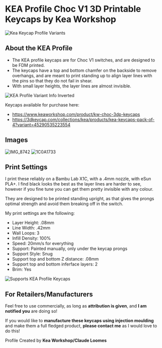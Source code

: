 # KEA Profile Choc V1 3D Printable Keycaps by Kea Workshop 

![Kea Keycap Profile Variants](https://github.com/user-attachments/assets/13247a83-cc42-415a-8c70-dadaf70dd2f5)

## About the KEA Profile
- The KEA profile keycaps are for Choc V1 switches, and are designed to be FDM printed. 
- The keycaps have a top and bottom chamfer on the backside to remove overhangs, and are meant to print standing up to align layer lines with the pins so that they do not fail in shear. 
- With small layer heights, the layer lines are almost invisible. 

![KEA Profile Variant Info Inverted](https://github.com/user-attachments/assets/a956e19e-007a-4fe2-ba28-caa8aaa6232f)

Keycaps available for purchase here: 
- https://www.keaworkshop.com/product/kw-choc-3dp-keycaps
- https://3dkeycap.com/collections/kea/products/kea-keycaps-pack-of-4?variant=45290535223554

## Images
![IMG_8742](https://github.com/user-attachments/assets/a1687339-4a55-4f08-aac0-a02eaea6f5de)
![1C0A1733](https://github.com/user-attachments/assets/d208fa95-c3c0-4a02-9b27-733f5a89c290)


## Print Settings
I print these reliably on a Bambu Lab X1C, with a .4mm nozzle, with eSun PLA+. I find black looks the best as the layer lines are harder to see, however if you fine tune you can get them pretty invisible with any colour.

They are designed to be printed standing upright, as that gives the prongs optimal strength and avoid them breaking off in the switch.

My print settings are the following:
- Layer Height: .08mm
- Line Width: .42mm
- Wall Loops: 3
- Infill Density: 100%
- Speed: 20mm/s for everything
- Support: Painted manually, only under the keycap prongs
- Support Style: Snug
- Support top and bottom Z distance: .08mm
- Support top and bottom inferface layers: 2
- Brim: Yes

![Supports KEA Profile Keycaps](https://github.com/user-attachments/assets/b4005c06-753b-4f84-9783-bda91ae57d2c)

## For Retailers/Manufacturers

Feel free to use commercially, as long as **attribution is given**, and **I am notified you** are doing so!

If you would like to **manufacture these keycaps using injection moulding** and make them a full fledged product, **please contact me** as I would love to do this!

Profile Created by **Kea Workshop/Claude Loomes**


